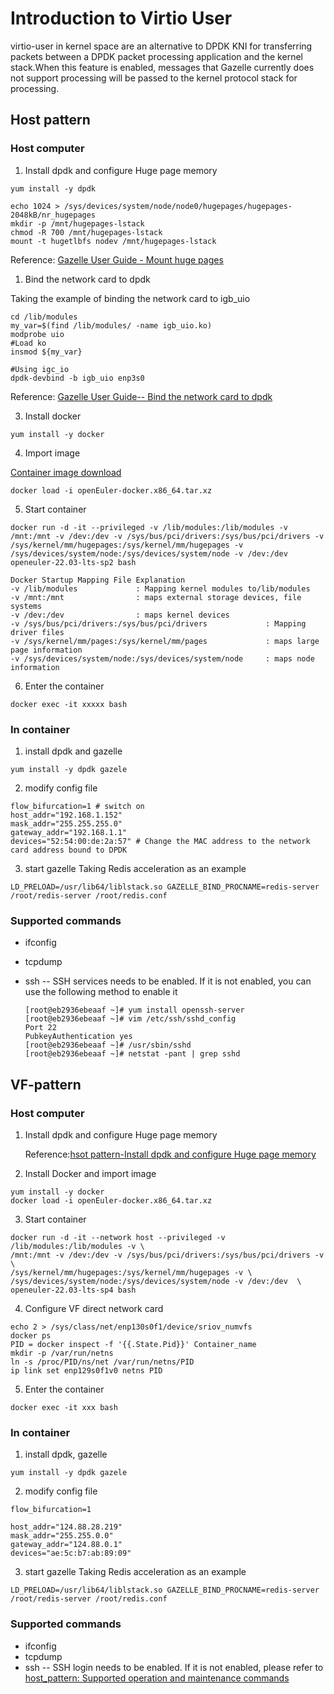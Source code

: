 # Introduction to Virtio User
virtio-user in kernel space are an alternative to DPDK KNI for transferring packets between a DPDK packet processing application and the kernel stack.When this feature is enabled, messages that Gazelle currently does not support processing will be passed to the kernel protocol stack for processing.

## Host pattern

### Host computer

1. Install dpdk and configure Huge page memory
<span id="target-anchor"></span>

```shell
yum install -y dpdk
```

```shell
echo 1024 > /sys/devices/system/node/node0/hugepages/hugepages-2048kB/nr_hugepages
mkdir -p /mnt/hugepages-lstack
chmod -R 700 /mnt/hugepages-lstack
mount -t hugetlbfs nodev /mnt/hugepages-lstack
```

Reference: [Gazelle User Guide - Mount huge pages](https://gitee.com/openeuler/gazelle/blob/master/doc/user-guide_en.md#3-huge-page-memory-configuration)

1. Bind the network card to dpdk

Taking the example of binding the network card to igb_uio

```shell
cd /lib/modules
my_var=$(find /lib/modules/ -name igb_uio.ko)
modprobe uio
#Load ko
insmod ${my_var}

#Using igc_io
dpdk-devbind -b igb_uio enp3s0
```


Reference: [Gazelle User Guide-- Bind the network card to dpdk](https://gitee.com/openeuler/gazelle/blob/master/doc/user-guide.md#2-dpdk%E7%BB%91%E5%AE%9A%E7%BD%91%E5%8D%A1)

3. Install docker

```shell
yum install -y docker
```

4. Import image

[Container image download](https://mirrors.tools.huawei.com/home)

```shell
docker load -i openEuler-docker.x86_64.tar.xz
```


5. Start container
```shell
docker run -d -it --privileged -v /lib/modules:/lib/modules -v /mnt:/mnt -v /dev:/dev -v /sys/bus/pci/drivers:/sys/bus/pci/drivers -v /sys/kernel/mm/hugepages:/sys/kernel/mm/hugepages -v /sys/devices/system/node:/sys/devices/system/node -v /dev:/dev openeuler-22.03-lts-sp2 bash
```

```shell
Docker Startup Mapping File Explanation
-v /lib/modules             : Mapping kernel modules to/lib/modules
-v /mnt:/mnt                : maps external storage devices, file systems
-v /dev:/dev                : maps kernel devices
-v /sys/bus/pci/drivers:/sys/bus/pci/drivers             : Mapping driver files
-v /sys/kernel/mm/pages:/sys/kernel/mm/pages             : maps large page information
-v /sys/devices/system/node:/sys/devices/system/node     : maps node information
```

6. Enter the container

```shll
docker exec -it xxxxx bash
```

###  In container
1. install dpdk and gazelle


```shll
yum install -y dpdk gazele
```

2. modify config file

```shell
flow_bifurcation=1 # switch on
host_addr="192.168.1.152"
mask_addr="255.255.255.0"
gateway_addr="192.168.1.1"
devices="52:54:00:de:2a:57" # Change the MAC address to the network card address bound to DPDK
```
3. start gazelle
Taking Redis acceleration as an example

```shell
LD_PRELOAD=/usr/lib64/liblstack.so GAZELLE_BIND_PROCNAME=redis-server /root/redis-server /root/redis.conf
```


### Supported commands
+ ifconfig

+ tcpdump

+ ssh -- SSH services needs to be enabled. If it is not enabled, you can use the following method to enable it
    <span id="startsshconfig"></span>
    ```shell
    [root@eb2936ebeaaf ~]# yum install openssh-server
    [root@eb2936ebeaaf ~]# vim /etc/ssh/sshd_config
	Port 22
	PubkeyAuthentication yes 
    [root@eb2936ebeaaf ~]# /usr/sbin/sshd   
    [root@eb2936ebeaaf ~]# netstat -pant | grep sshd 
    
    ```

## VF-pattern
### Host computer
1. Install dpdk and configure Huge page memory

    Reference:[hsot pattern-Install dpdk and configure Huge page memory](#target-anchor)

3. Install Docker and import image
```shell
yum install -y docker
docker load -i openEuler-docker.x86_64.tar.xz
```


3. Start container
```shell
docker run -d -it --network host --privileged -v /lib/modules:/lib/modules -v \
/mnt:/mnt -v /dev:/dev -v /sys/bus/pci/drivers:/sys/bus/pci/drivers -v \
/sys/kernel/mm/hugepages:/sys/kernel/mm/hugepages -v \
/sys/devices/system/node:/sys/devices/system/node -v /dev:/dev  \
openeuler-22.03-lts-sp4 bash
```

4. Configure VF direct network card

```shell
echo 2 > /sys/class/net/enp130s0f1/device/sriov_numvfs 
docker ps
PID = docker inspect -f '{{.State.Pid}}' Container_name
mkdir -p /var/run/netns
ln -s /proc/PID/ns/net /var/run/netns/PID
ip link set enp129s0f1v0 netns PID
```
5. Enter the container
```shell
docker exec -it xxx bash
```


### In container
1. install dpdk, gazelle

```shell
yum install -y dpdk gazele
```

2. modify config file
```shell
flow_bifurcation=1 

host_addr="124.88.28.219"
mask_addr="255.255.0.0"
gateway_addr="124.88.0.1"
devices="ae:5c:b7:ab:89:09"   
```

3. start gazelle
Taking Redis acceleration as an example
```shell
LD_PRELOAD=/usr/lib64/liblstack.so GAZELLE_BIND_PROCNAME=redis-server /root/redis-server /root/redis.conf
```
### Supported commands
+ ifconfig
+ tcpdump
+ ssh -- SSH login needs to be enabled. If it is not enabled, please refer to [host_pattern: Supported operation and maintenance commands](#startsshconfig)
